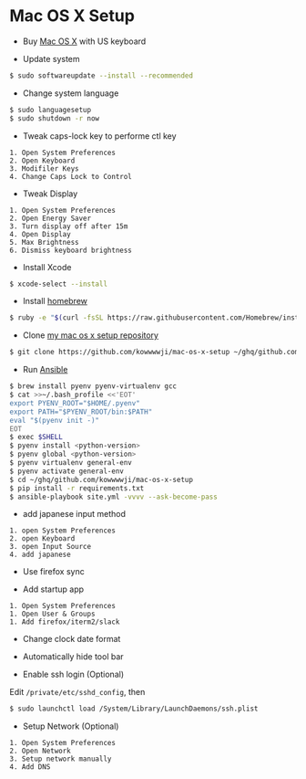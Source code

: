 Mac OS X Setup
==============

* Buy [Mac OS X](http://www.apple.com/jp/mac/) with US keyboard

* Update system

```bash
$ sudo softwareupdate --install --recommended
```

* Change system language

```bash
$ sudo languagesetup
$ sudo shutdown -r now
```

* Tweak caps-lock key to performe ctl key

```text
1. Open System Preferences
2. Open Keyboard
3. Modifiler Keys
4. Change Caps Lock to Control
```

* Tweak Display

```text
1. Open System Preferences
2. Open Energy Saver
3. Turn display off after 15m
4. Open Display
5. Max Brightness
6. Dismiss keyboard brightness
```

* Install Xcode

```bash
$ xcode-select --install
```

* Install [homebrew](http://brew.sh/)

```bash
$ ruby -e "$(curl -fsSL https://raw.githubusercontent.com/Homebrew/install/master/install)"
```

* Clone [my mac os x setup repository](https://github.com/knakayama/mac-os-x-setup)

```bash
$ git clone https://github.com/kowwwwji/mac-os-x-setup ~/ghq/github.com/kowwwwji/mac-os-x-setup
```

* Run [Ansible](https://github.com/ansible/ansible)

```bash
$ brew install pyenv pyenv-virtualenv gcc
$ cat >>~/.bash_profile <<'EOT'
export PYENV_ROOT="$HOME/.pyenv"
export PATH="$PYENV_ROOT/bin:$PATH"
eval "$(pyenv init -)"
EOT
$ exec $SHELL
$ pyenv install <python-version>
$ pyenv global <python-version>
$ pyenv virtualenv general-env
$ pyenv activate general-env
$ cd ~/ghq/github.com/kowwwwji/mac-os-x-setup
$ pip install -r requirements.txt
$ ansible-playbook site.yml -vvvv --ask-become-pass
```

* add japanese input method

```text
1. open System Preferences
2. open Keyboard
3. open Input Source
4. add japanese
```

* Use firefox sync

* Add startup app

```text
1. Open System Preferences
1. Open User & Groups
1. Add firefox/iterm2/slack
```

* Change clock date format

* Automatically hide tool bar

* Enable ssh login (Optional)

Edit `/private/etc/sshd_config`, then

```bash
$ sudo launchctl load /System/Library/LaunchDaemons/ssh.plist
```

* Setup Network (Optional)

```text
1. Open System Preferences
2. Open Network
3. Setup network manually
4. Add DNS
```

